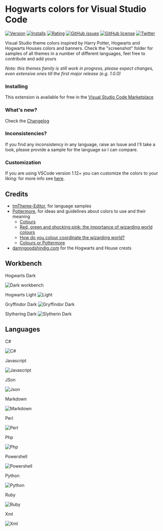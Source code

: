 
# Hogwarts colors for Visual Studio Code

[![Version](https://vsmarketplacebadge.apphb.com/version/carlocardella.hogwarts-colors-dark.svg)](https://marketplace.visualstudio.com/items?itemName=CarloCardella.hogwarts-colors-dark)
[![Installs](https://vsmarketplacebadge.apphb.com/installs/carlocardella.hogwarts-colors-dark.svg)](https://marketplace.visualstudio.com/items?itemName=CarloCardella.hogwarts-colors-dark)
[![Rating](https://vsmarketplacebadge.apphb.com/rating/carlocardella.hogwarts-colors-dark.svg)](#)
[![GitHub issues](https://img.shields.io/github/issues/carlocardella/hogwarts-colors-for-vscode.svg)](https://github.com/carlocardella/hogwarts-colors-for-vscode/issues)
[![GitHub license](https://img.shields.io/github/license/carlocardella/hogwarts-colors-for-vscode.svg)](https://github.com/carlocardella/hogwarts-colors-for-vscode/blob/master/LICENSE.md)
[![Twitter](https://img.shields.io/twitter/url/https/github.com/carlocardella/hogwarts-colors-for-vscode.svg?style=social)](https://twitter.com/intent/tweet?text=Wow:&url=https%3A%2F%2Fgithub.com%2Fcarlocardella%2Fhogwarts-colors-for-vscode)

Visual Studio theme colors inspired by Harry Potter, Hogwarts and Hogwarts Houses colors and banners.
Check the "screenshot" folder for samples of all themes in a number of different languages, feel free to contribute and add yours

_Note: this themes family is still work in progress, please expect changes, even extensive ones till the first major release (e.g. 1.0.0)_

### Installing

This extension is available for free in the [Visual Studio Code Marketplace](https://marketplace.visualstudio.com/items?itemName=CarloCardella.hogwarts-colors-dark)

### What's new?

Check the [Changelog](CHANGELOG.md)

### Inconsistencies?

If you find any inconsistency in any language, raise an Issue and I'll take a look, please provide a sample for the language so I can compare.

### Customization

If you are using VSCode version 1.12+ you can customize the colors to your liking: for more info see [here](https://code.visualstudio.com/docs/getstarted/theme-color-reference).

## Credits

- [tmTheme-Editor](https://github.com/aziz/tmTheme-Editor), for language samples
- [Pottermore](https://www.pottermore.com), for ideas and guidelines about colors to use and their meaning
    - [Colours](https://www.pottermore.com/writing-by-jk-rowling/colours)
    - [Red, green and shocking pink: the importance of wizarding world colours](https://www.pottermore.com/features/importance-of-wizarding-world-colours)
    - [How do you colour coordinate the wizarding world?](https://www.pottermore.com/features/Colour-coordinating-the-wizarding-world)
    - [Colours or Pottermore](https://images.ctfassets.net/bxd3o8b291gf/1o1zcpziH6uukemigE4yCa/b6895a88989fc821a23a58eac8b123ec/ColoursofPottermore_03.jpg?w=1330)
- [damngoodshindig.com](http://damngoodshindig.com/2016/11/03/printable-hogwarts-house-crests/) for the Hogwarts and House crests

## Workbench 

Hogwarts Dark

![Dark workbench](screenshots/howarts-dark-workbench.png)

Hogwarts Light
![Light](screenshots/hogwarts-light-workbench.png)

Gryffindor Dark
![Gryffindor Dark](screenshots/gryffindor-dark-workbench.png)

Slythering Dark
![Slytherin Dark](screenshots/slytherin-dark-workbench.png)

## Languages

C#

![C#](screenshots/hogwarts-dark-CSharp.png)

Javascript 

![Javascript](screenshots/hogwarts-dark-javascript.png)

JSon 

![Json](screenshots/hogwarts-dark-json.png)

Markdown 

![Markdown](screenshots/hogwarts-dark-markdown.png)

Perl 

![Perl](screenshots/hogwarts-dark-perl.png)

Php 

![Php](screenshots/hogwarts-dark-php.png)

Powershell 

![Powershell](screenshots/hogwarts-dark-powershell.png)

Python 

![Python](screenshots/hogwarts-dark-python.png)

Ruby 

![Ruby](screenshots/hogwarts-dark-ruby.png)

Xml 

![Xml](screenshots/hogwarts-dark-xml.png)
